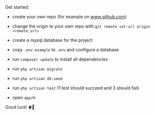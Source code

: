 Get started:

- create your own repo (for example on www.github.com)
- change the origin to your own repo with `git remote set-url origin <remote_url>`
- create a mysql database for the project
- copy `.env.example` to `.env` and configure a database
- run `composer update` to install all dependencies
- run `php artisan migrate`
- run `php artisan db:seed`
- run `php artisan test` (1 test should succeed and 3 should fail)

- open `app/H`


Good luck! 🍀🚀

